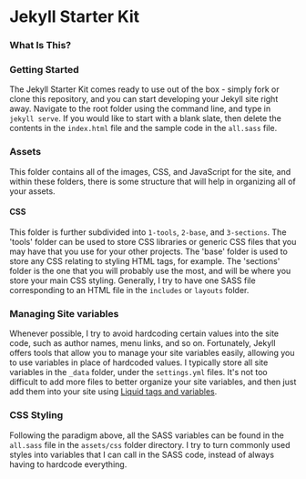 # Jekyll Starter Kit

### What Is This?





### Getting Started

The Jekyll Starter Kit comes ready to use out of the box - simply fork or clone this repository, and you can start developing your Jekyll site right away. Navigate to the root folder using the command line, and type in `jekyll serve`. If you would like to start with a blank slate, then delete the contents in the `index.html` file and the sample code in the `all.sass` file.

### Assets

This folder contains all of the images, CSS, and JavaScript for the site, and within these folders, there is some structure that will help in organizing all of your assets.

#### CSS

This folder is further subdivided into `1-tools`, `2-base`, and `3-sections`. The 'tools' folder can be used to store CSS libraries or generic CSS files that you may have that you use for your other projects. The 'base' folder is used to store any CSS relating to styling HTML tags, for example. The 'sections' folder is the one that you will probably use the most, and will be where you store your main CSS styling. Generally, I try to have one SASS file corresponding to an HTML file in the `includes` or `layouts` folder.

### Managing Site variables

Whenever possible, I try to avoid hardcoding certain values into the site code, such as author names, menu links, and so on. Fortunately, Jekyll offers tools that allow you to manage your site variables easily, allowing you to use variables in place of hardcoded values. I typically store all site variables in the `_data` folder, under the `settings.yml` files. It's not too difficult to add more files to better organize your site variables, and then just add them into your site using [Liquid tags and variables]().

### CSS Styling

Following the paradigm above, all the SASS variables can be found in the `all.sass` file in the `assets/css` folder directory. I try to turn commonly used styles into variables that I can call in the SASS code, instead of always having to hardcode everything.
